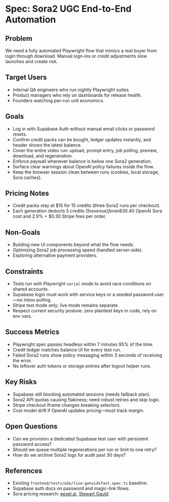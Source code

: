 # Spec: Sora2 UGC End-to-End Automation

## Problem
We need a fully automated Playwright flow that mimics a real buyer from login through download. Manual sign-ins or credit adjustments slow launches and create risk.

## Target Users
- Internal QA engineers who run nightly Playwright suites.
- Product managers who rely on dashboards for release health.
- Founders watching per-run unit economics.

## Goals
- Log in with Supabase Auth without manual email clicks or password resets.
- Confirm credit packs can be bought, ledger updates instantly, and header shows the latest balance.
- Cover the entire video run: upload, prompt entry, job polling, preview, download, and regeneration.
- Enforce paywall whenever balance is below one Sora2 generation.
- Surface clear warnings about OpenAI policy failures inside the flow.
- Keep the browser session clean between runs (cookies, local storage, Sora caches).

## Pricing Notes
- Credit packs stay at $15 for 15 credits (three Sora2 runs per checkout).
- Each generation deducts 5 credits ($5 revenue) for an 83% gross margin assuming ~$0.40 OpenAI Sora cost and 2.9% + $0.30 Stripe fees per order.

## Non-Goals
- Building new UI components beyond what the flow needs.
- Optimizing Sora2 job processing speed (handled server-side).
- Exploring alternative payment providers.

## Constraints
- Tests run with Playwright `serial` mode to avoid race conditions on shared accounts.
- Supabase login must work with service keys or a seeded password user—no inbox polling.
- Stripe test mode only; live mode remains separate.
- Respect current security posture: zero plaintext keys in code, rely on env vars.

## Success Metrics
- Playwright spec passes headless within 7 minutes 95% of the time.
- Credit ledger matches balance UI for every test run.
- Failed Sora2 runs show policy messaging within 3 seconds of receiving the error.
- No leftover auth tokens or storage entries after logout helper runs.

## Key Risks
- Supabase still blocking automated sessions (needs fallback plan).
- Sora2 API quotas causing flakiness; need robust retries and skip logic.
- Stripe checkout iframe changes breaking selectors.
- Cost model drift if OpenAI updates pricing—must track margin.

## Open Questions
- Can we provision a dedicated Supabase test user with persistent password access?
- Should we queue multiple regenerations per run or limit to one retry?
- How do we archive Sora2 logs for audit past 30 days?

## References
- Existing `frontend/tests/e2e/live-genvidsfast.spec.ts` baseline.
- Supabase auth docs on password and magic-link flows.
- Sora pricing research: [eesel.ai](https://www.eesel.ai/blog/sora-2-pricing), [Stewart Gauld](https://stewartgauld.com/how-much-does-sora-cost-sora-pricing-plans/).
